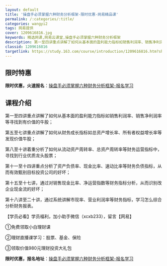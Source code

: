 ```yaml
---
layout: default
title: '操盘手必须掌握六种财务分析框架-限时优惠-网易精品课'
permalink: /:categories/:title/
categories: wangyi2
tags: 网易提供
cover: 1209616816.jpg
keywords: 精选网课,网易云课堂,操盘手必须掌握六种财务分析框架
description: 第一至四讲重点讲解了如何从基本面的盈利能力指标如销售利润率、销售净利润率等寻找到有价值的牛股；第五至七讲重点讲解了如何从
classid: 1209616816
targetlink: https://study.163.com/course/introduction/1209616816.htm?share=1&shareId=1025206652&utm_campaign=share&utm_medium=iphoneShare&utm_source=&utm_u=1025206652
---
```


## 限时特惠

**限时优惠，火速报名**：[操盘手必须掌握六种财务分析框架-报名学习](https://study.163.com/course/introduction/1209616816.htm?share=1&shareId=1025206652&utm_campaign=share&utm_medium=iphoneShare&utm_source=&utm_u=1025206652)

## 课程介绍

第一至四讲重点讲解了如何从基本面的盈利能力指标如销售利润率、销售净利润率等寻找到有价值的牛股；



第五至七讲重点讲解了如何从财务成长指标如总资产增长率、所有者权益增长率等发现价值牛股；



第八至十讲着重分析了如何从流动资产周转率、总资产周转率等财务运营指标中，寻找到行业优质龙头股票；



第十一至十四讲重点分析了资产负债率、现金比率、速动比率等财务负债指标，从而有效甄别目标投资公司的好坏；



第十五至十七讲，通过对销售现金比率、净运营指数等财务指标分析，从而识别改企业现金流的好坏；



第十八讲至二十讲，通过系统讲解市现率、营业利润率等财务指标，学习怎么综合分析财务报表。



【学员必看】学员福利，加小助手微信（xcxb233），留言【网易】

①免费领取小白理财课

②理财直播课学习：股票、基金、保险

③领取价值980元理财投资大礼包

**限时优惠，报名地址**：[操盘手必须掌握六种财务分析框架-报名学习](https://study.163.com/course/introduction/1209616816.htm?share=1&shareId=1025206652&utm_campaign=share&utm_medium=iphoneShare&utm_source=&utm_u=1025206652)

